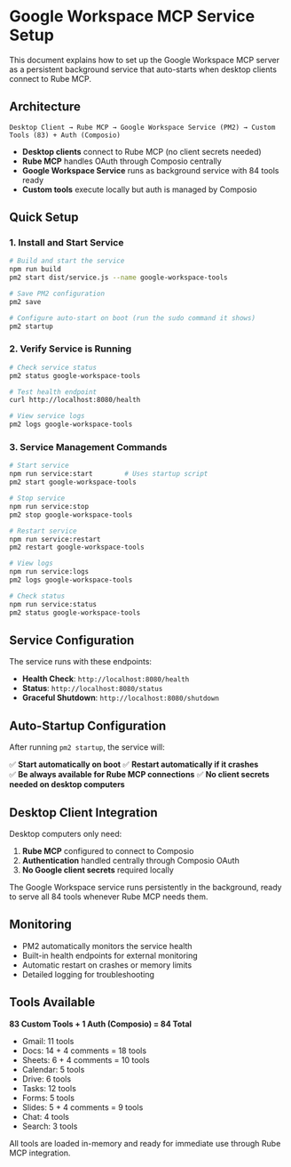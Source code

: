 # Google Workspace MCP Service Setup

This document explains how to set up the Google Workspace MCP server as a persistent background service that auto-starts when desktop clients connect to Rube MCP.

## Architecture

```
Desktop Client → Rube MCP → Google Workspace Service (PM2) → Custom Tools (83) + Auth (Composio)
```

- **Desktop clients** connect to Rube MCP (no client secrets needed)
- **Rube MCP** handles OAuth through Composio centrally
- **Google Workspace Service** runs as background service with 84 tools ready
- **Custom tools** execute locally but auth is managed by Composio

## Quick Setup

### 1. Install and Start Service

```bash
# Build and start the service
npm run build
pm2 start dist/service.js --name google-workspace-tools

# Save PM2 configuration
pm2 save

# Configure auto-start on boot (run the sudo command it shows)
pm2 startup
```

### 2. Verify Service is Running

```bash
# Check service status
pm2 status google-workspace-tools

# Test health endpoint
curl http://localhost:8080/health

# View service logs
pm2 logs google-workspace-tools
```

### 3. Service Management Commands

```bash
# Start service
npm run service:start        # Uses startup script
pm2 start google-workspace-tools

# Stop service  
npm run service:stop
pm2 stop google-workspace-tools

# Restart service
npm run service:restart
pm2 restart google-workspace-tools

# View logs
npm run service:logs
pm2 logs google-workspace-tools

# Check status
npm run service:status
pm2 status google-workspace-tools
```

## Service Configuration

The service runs with these endpoints:

- **Health Check**: `http://localhost:8080/health`
- **Status**: `http://localhost:8080/status`
- **Graceful Shutdown**: `http://localhost:8080/shutdown`

## Auto-Startup Configuration

After running `pm2 startup`, the service will:

✅ **Start automatically on boot**
✅ **Restart automatically if it crashes**  
✅ **Be always available for Rube MCP connections**
✅ **No client secrets needed on desktop computers**

## Desktop Client Integration

Desktop computers only need:

1. **Rube MCP** configured to connect to Composio
2. **Authentication** handled centrally through Composio OAuth
3. **No Google client secrets** required locally

The Google Workspace service runs persistently in the background, ready to serve all 84 tools whenever Rube MCP needs them.

## Monitoring

- PM2 automatically monitors the service health
- Built-in health endpoints for external monitoring
- Automatic restart on crashes or memory limits
- Detailed logging for troubleshooting

## Tools Available

**83 Custom Tools + 1 Auth (Composio) = 84 Total**

- Gmail: 11 tools
- Docs: 14 + 4 comments = 18 tools
- Sheets: 6 + 4 comments = 10 tools  
- Calendar: 5 tools
- Drive: 6 tools
- Tasks: 12 tools
- Forms: 5 tools
- Slides: 5 + 4 comments = 9 tools
- Chat: 4 tools
- Search: 3 tools

All tools are loaded in-memory and ready for immediate use through Rube MCP integration.